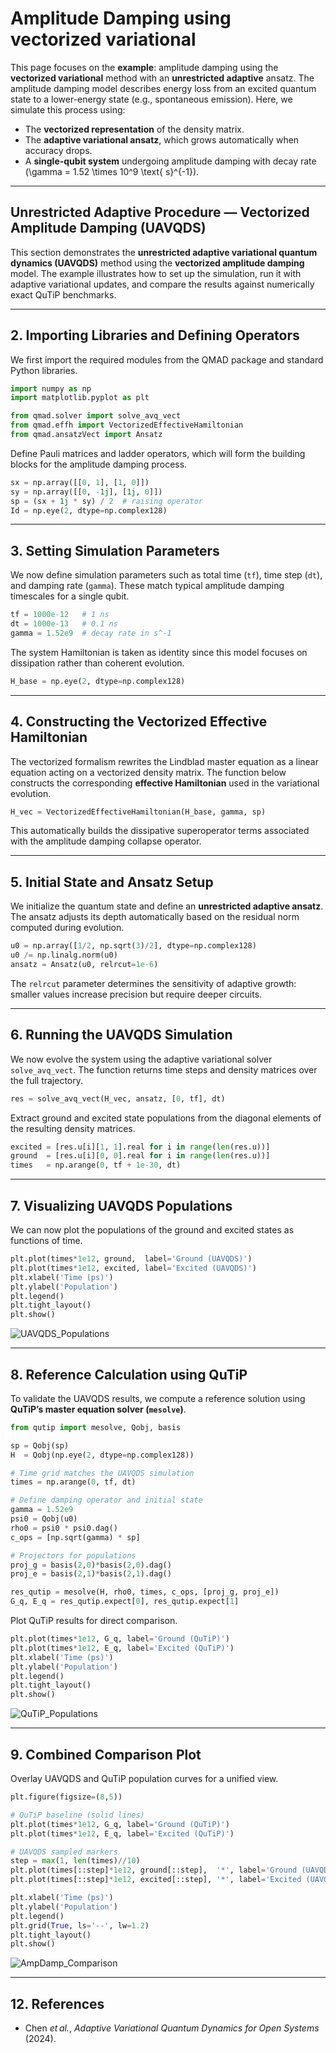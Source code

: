 # Amplitude Damping using vectorized variational

This page focuses on the **example**: amplitude damping using the **vectorized variational** method with an **unrestricted adaptive** ansatz. The amplitude damping model describes energy loss from an excited quantum state to a lower-energy state (e.g., spontaneous emission). Here, we simulate this process using:

* The **vectorized representation** of the density matrix.
* The **adaptive variational ansatz**, which grows automatically when accuracy drops.
* A **single-qubit system** undergoing amplitude damping with decay rate (\gamma = 1.52 \times 10^9 \text{ s}^{-1}).


---

## Unrestricted Adaptive Procedure — Vectorized Amplitude Damping (UAVQDS)

This section demonstrates the **unrestricted adaptive variational quantum dynamics (UAVQDS)** method using the **vectorized amplitude damping** model. The example illustrates how to set up the simulation, run it with adaptive variational updates, and compare the results against numerically exact QuTiP benchmarks.

---

## 2. Importing Libraries and Defining Operators

We first import the required modules from the QMAD package and standard Python libraries.

```python
import numpy as np
import matplotlib.pyplot as plt

from qmad.solver import solve_avq_vect
from qmad.effh import VectorizedEffectiveHamiltonian
from qmad.ansatzVect import Ansatz
```

Define Pauli matrices and ladder operators, which will form the building blocks for the amplitude damping process.

```python
sx = np.array([[0, 1], [1, 0]])
sy = np.array([[0, -1j], [1j, 0]])
sp = (sx + 1j * sy) / 2  # raising operator
Id = np.eye(2, dtype=np.complex128)
```

---

## 3. Setting Simulation Parameters

We now define simulation parameters such as total time (`tf`), time step (`dt`), and damping rate (`gamma`). These match typical amplitude damping timescales for a single qubit.

```python
tf = 1000e-12   # 1 ns
dt = 1000e-13   # 0.1 ns
gamma = 1.52e9  # decay rate in s^-1
```

The system Hamiltonian is taken as identity since this model focuses on dissipation rather than coherent evolution.

```python
H_base = np.eye(2, dtype=np.complex128)
```

---

## 4. Constructing the Vectorized Effective Hamiltonian

The vectorized formalism rewrites the Lindblad master equation as a linear equation acting on a vectorized density matrix. The function below constructs the corresponding **effective Hamiltonian** used in the variational evolution.

```python
H_vec = VectorizedEffectiveHamiltonian(H_base, gamma, sp)
```

This automatically builds the dissipative superoperator terms associated with the amplitude damping collapse operator.

---

## 5. Initial State and Ansatz Setup

We initialize the quantum state and define an **unrestricted adaptive ansatz**. The ansatz adjusts its depth automatically based on the residual norm computed during evolution.

```python
u0 = np.array([1/2, np.sqrt(3)/2], dtype=np.complex128)
u0 /= np.linalg.norm(u0)
ansatz = Ansatz(u0, relrcut=1e-6)
```

The `relrcut` parameter determines the sensitivity of adaptive growth: smaller values increase precision but require deeper circuits.

---

## 6. Running the UAVQDS Simulation

We now evolve the system using the adaptive variational solver `solve_avq_vect`. The function returns time steps and density matrices over the full trajectory.

```python
res = solve_avq_vect(H_vec, ansatz, [0, tf], dt)
```

Extract ground and excited state populations from the diagonal elements of the resulting density matrices.

```python
excited = [res.u[i][1, 1].real for i in range(len(res.u))]
ground  = [res.u[i][0, 0].real for i in range(len(res.u))]
times   = np.arange(0, tf + 1e-30, dt)
```

---

## 7. Visualizing UAVQDS Populations

We can now plot the populations of the ground and excited states as functions of time.

```python
plt.plot(times*1e12, ground,  label='Ground (UAVQDS)')
plt.plot(times*1e12, excited, label='Excited (UAVQDS)')
plt.xlabel('Time (ps)')
plt.ylabel('Population')
plt.legend()
plt.tight_layout()
plt.show()
```

![UAVQDS\_Populations](../images/Part_I/ampdamp_uavqds.png)

---

## 8. Reference Calculation using QuTiP

To validate the UAVQDS results, we compute a reference solution using **QuTiP’s master equation solver (`mesolve`)**.

```python
from qutip import mesolve, Qobj, basis

sp = Qobj(sp)
H  = Qobj(np.eye(2, dtype=np.complex128))

# Time grid matches the UAVQDS simulation
times = np.arange(0, tf, dt)

# Define damping operator and initial state
gamma = 1.52e9
psi0 = Qobj(u0)
rho0 = psi0 * psi0.dag()
c_ops = [np.sqrt(gamma) * sp]

# Projectors for populations
proj_g = basis(2,0)*basis(2,0).dag()
proj_e = basis(2,1)*basis(2,1).dag()

res_qutip = mesolve(H, rho0, times, c_ops, [proj_g, proj_e])
G_q, E_q = res_qutip.expect[0], res_qutip.expect[1]
```

Plot QuTiP results for direct comparison.

```python
plt.plot(times*1e12, G_q, label='Ground (QuTiP)')
plt.plot(times*1e12, E_q, label='Excited (QuTiP)')
plt.xlabel('Time (ps)')
plt.ylabel('Population')
plt.legend()
plt.tight_layout()
plt.show()
```

![QuTiP\_Populations](../images/Part_I/ampdamp_qutip.png)

---

## 9. Combined Comparison Plot

Overlay UAVQDS and QuTiP population curves for a unified view.

```python
plt.figure(figsize=(8,5))

# QuTiP baseline (solid lines)
plt.plot(times*1e12, G_q, label='Ground (QuTiP)')
plt.plot(times*1e12, E_q, label='Excited (QuTiP)')

# UAVQDS sampled markers
step = max(1, len(times)//10)
plt.plot(times[::step]*1e12, ground[::step],  '*', label='Ground (UAVQDS)')
plt.plot(times[::step]*1e12, excited[::step], '*', label='Excited (UAVQDS)')

plt.xlabel('Time (ps)')
plt.ylabel('Population')
plt.legend()
plt.grid(True, ls='--', lw=1.2)
plt.tight_layout()
plt.show()
```

![AmpDamp\_Comparison](../images/Part_I/ampdamp_comparison.png)


---

## 12. References

* Chen *et al.*, *Adaptive Variational Quantum Dynamics for Open Systems* (2024).
